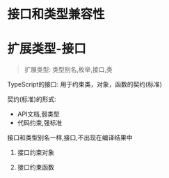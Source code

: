 # 接口和类型兼容性

# 扩展类型-接口

> 扩展类型: 类型别名,枚举,接口,类


TypeScript的接口: 用于约束类，对象，函数的契约(标准)

契约(标准)的形式:
- API文档,弱类型
- 代码约束,强标准

接口和类型别名一样,接口,不出现在编译结果中

1. 接口约束对象

2. 接口约束函数
